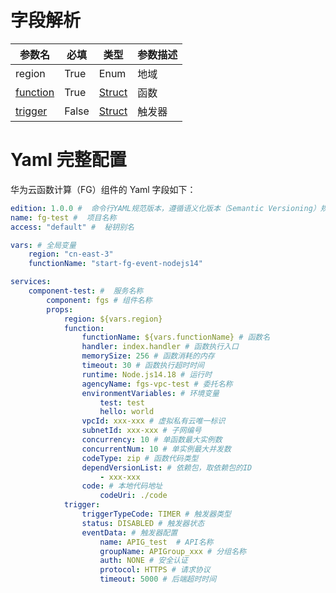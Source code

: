 
# 字段解析

| 参数名                              | 必填  | 类型                         | 参数描述   |
| ----------------------------------- | ----- | ---------------------------- | ---------- |
| region                              | True  | Enum                         | 地域       |
| [function](./function.md)           | True | [Struct](./function.md)      | 函数       |
| [trigger](./trigger.md)           | False | [Struct](./trigger.md)      | 触发器     |

# Yaml 完整配置

华为云函数计算（FG）组件的 Yaml 字段如下：

```yaml
edition: 1.0.0 #  命令行YAML规范版本，遵循语义化版本（Semantic Versioning）规范
name: fg-test #  项目名称
access: "default" #  秘钥别名

vars: # 全局变量
    region: "cn-east-3"
    functionName: "start-fg-event-nodejs14"

services:
    component-test: #  服务名称
        component: fgs # 组件名称
        props:
            region: ${vars.region}
            function:
                functionName: ${vars.functionName} # 函数名
                handler: index.handler # 函数执行入口
                memorySize: 256 # 函数消耗的内存
                timeout: 30 # 函数执行超时时间
                runtime: Node.js14.18 # 运行时
                agencyName: fgs-vpc-test # 委托名称
                environmentVariables: # 环境变量
                    test: test
                    hello: world
                vpcId: xxx-xxx # 虚拟私有云唯一标识
                subnetId: xxx-xxx # 子网编号
                concurrency: 10 # 单函数最大实例数
                concurrentNum: 10 # 单实例最大并发数
                codeType: zip # 函数代码类型
                dependVersionList: # 依赖包，取依赖包的ID
                    - xxx-xxx
                code: # 本地代码地址
                    codeUri: ./code
            trigger:
                triggerTypeCode: TIMER # 触发器类型
                status: DISABLED # 触发器状态
                eventData: # 触发器配置 
                    name: APIG_test  # API名称
                    groupName: APIGroup_xxx # 分组名称
                    auth: NONE # 安全认证
                    protocol: HTTPS # 请求协议
                    timeout: 5000 # 后端超时时间
